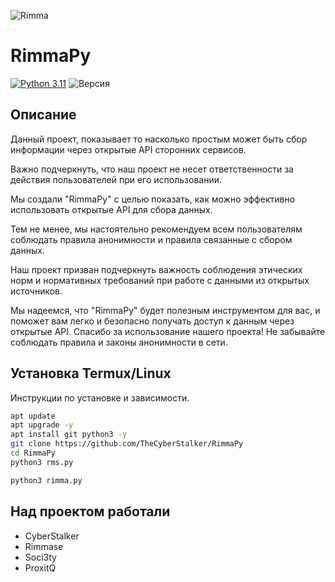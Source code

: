 ![Rimma](./images/Screenshot_20231011-093710.png)
# RimmaPy

[![Python 3.11](https://img.shields.io/badge/python-3.11-blue.svg)](https://www.python.org/downloads/release/python-3110/)
![Версия](https://img.shields.io/badge/version-1.0.0-blue.svg)

## Описание

  Данный проект, показывает то
  насколько простым может быть сбор информации 
  через открытые API сторонних сервисов. 
  
  Важно подчеркнуть, что наш проект не несет ответственности
  за действия пользователей при его использовании.
  
  Мы создали "RimmaPy" с целью показать, как можно
  эффективно использовать открытые API для сбора данных.
  
  Тем не менее, мы настоятельно рекомендуем всем пользователям
  соблюдать правила анонимности и правила связанные с сбором данных.
  
  Наш проект призван подчеркнуть важность соблюдения этических норм
  и нормативных требований при работе с данными из открытых источников.
  
  Мы надеемся, что "RimmaPy" будет полезным инструментом для вас, и поможет
  вам легко и безопасно получать доступ к данным через открытые API.
  Спасибо за использование нашего проекта!
  Не забывайте соблюдать правила и законы анонимности в сети.

## Установка Termux/Linux

Инструкции по установке и зависимости.

```bash
apt update
apt upgrade -y
apt install git python3 -y
git clone https://github.com/TheCyberStalker/RimmaPy
cd RimmaPy
python3 rms.py

python3 rimma.py
```

## Над проектом работали
- CyberStalker
- Rimmase
- Soci3ty
- ProxitQ

